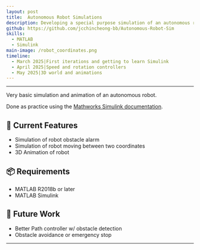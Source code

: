 ```yaml
---
layout: post
title:  Autonomous Robot Simulations
description: Developing a special purpose simulation of an autonomous robot moving along the floor.
github: https://github.com/jcchincheong-bb/Autonomous-Robot-Sim
skills: 
  - MATLAB
  - Simulink
main-image: /robot_coordinates.png
timeline:
  - March 2025|First iterations and getting to learn Simulink
  - April 2025|Speed and rotation controllers
  - May 2025|3D world and animations
---
```


---
Very basic simulation and animation of an autonomous robot.

Done as practice using the [Mathworks Simulink documentation](https://de.mathworks.com/help/simulink/gs/system-definition-and-layout.html). 

## 🔧 Current Features
- Simulation of robot obstacle alarm
- Simulation of robot moving between two coordinates
- 3D Animation of robot

## 📦 Requirements
- MATLAB R2018b or later
- MATLAB Simulink

## 🚧 Future Work
- Better Path controller w/ obstacle detection
- Obstacle avoidance or emergency stop

---
